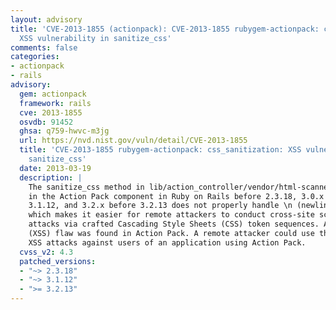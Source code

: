 ```yaml
---
layout: advisory
title: 'CVE-2013-1855 (actionpack): CVE-2013-1855 rubygem-actionpack: css_sanitization:
  XSS vulnerability in sanitize_css'
comments: false
categories:
- actionpack
- rails
advisory:
  gem: actionpack
  framework: rails
  cve: 2013-1855
  osvdb: 91452
  ghsa: q759-hwvc-m3jg
  url: https://nvd.nist.gov/vuln/detail/CVE-2013-1855
  title: 'CVE-2013-1855 rubygem-actionpack: css_sanitization: XSS vulnerability in
    sanitize_css'
  date: 2013-03-19
  description: |
    The sanitize_css method in lib/action_controller/vendor/html-scanner/html/sanitizer.rb
    in the Action Pack component in Ruby on Rails before 2.3.18, 3.0.x and 3.1.x before
    3.1.12, and 3.2.x before 3.2.13 does not properly handle \n (newline) characters,
    which makes it easier for remote attackers to conduct cross-site scripting (XSS)
    attacks via crafted Cascading Style Sheets (CSS) token sequences. A cross-site scripting
    (XSS) flaw was found in Action Pack. A remote attacker could use this flaw to conduct
    XSS attacks against users of an application using Action Pack.
  cvss_v2: 4.3
  patched_versions:
  - "~> 2.3.18"
  - "~> 3.1.12"
  - ">= 3.2.13"
---
```

